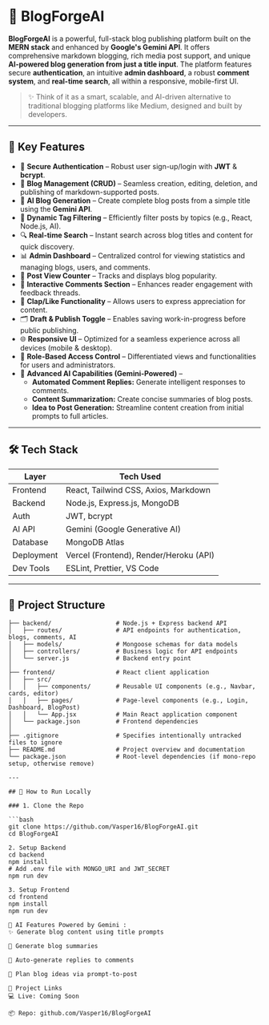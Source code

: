 # 🚀 BlogForgeAI

**BlogForgeAI** is a powerful, full-stack blog publishing platform built on the **MERN stack** and enhanced by **Google's Gemini API**. It offers comprehensive markdown blogging, rich media post support, and unique **AI-powered blog generation from just a title input**. The platform features secure **authentication**, an intuitive **admin dashboard**, a robust **comment system**, and **real-time search**, all within a responsive, mobile-first UI.

> ✨ Think of it as a smart, scalable, and AI-driven alternative to traditional blogging platforms like Medium, designed and built by developers.

---

## 🧠 Key Features

* 🔐 **Secure Authentication** – Robust user sign-up/login with **JWT** & **bcrypt**.
* 📝 **Blog Management (CRUD)** – Seamless creation, editing, deletion, and publishing of markdown-supported posts.
* 🧠 **AI Blog Generation** – Create complete blog posts from a simple title using the **Gemini API**.
* 🧲 **Dynamic Tag Filtering** – Efficiently filter posts by topics (e.g., React, Node.js, AI).
* 🔍 **Real-time Search** – Instant search across blog titles and content for quick discovery.
* 📊 **Admin Dashboard** – Centralized control for viewing statistics and managing blogs, users, and comments.
* 👀 **Post View Counter** – Tracks and displays blog popularity.
* 💬 **Interactive Comments Section** – Enhances reader engagement with feedback threads.
* 👏 **Clap/Like Functionality** – Allows users to express appreciation for content.
* 🗂 **Draft & Publish Toggle** – Enables saving work-in-progress before public publishing.
* 🌐 **Responsive UI** – Optimized for a seamless experience across all devices (mobile & desktop).
* 🔑 **Role-Based Access Control** – Differentiated views and functionalities for users and administrators.
* 🤖 **Advanced AI Capabilities (Gemini-Powered)** –
    * **Automated Comment Replies:** Generate intelligent responses to comments.
    * **Content Summarization:** Create concise summaries of blog posts.
    * **Idea to Post Generation:** Streamline content creation from initial prompts to full articles.

---

## 🛠️ Tech Stack

| Layer       | Tech Used                                |
|-------------|------------------------------------------|
| Frontend    | React, Tailwind CSS, Axios, Markdown     |
| Backend     | Node.js, Express.js, MongoDB             |
| Auth        | JWT, bcrypt                              |
| AI API      | Gemini (Google Generative AI)            |
| Database    | MongoDB Atlas                            |
| Deployment  | Vercel (Frontend), Render/Heroku (API)   |
| Dev Tools   | ESLint, Prettier, VS Code                |

---

## 📁 Project Structure

```BlogForgeAI/
├── backend/                  # Node.js + Express backend API
│   ├── routes/               # API endpoints for authentication, blogs, comments, AI
│   ├── models/               # Mongoose schemas for data models
│   ├── controllers/          # Business logic for API endpoints
│   └── server.js             # Backend entry point
│
├── frontend/                 # React client application
│   ├── src/
│   │   ├── components/       # Reusable UI components (e.g., Navbar, cards, editor)
│   │   ├── pages/            # Page-level components (e.g., Login, Dashboard, BlogPost)
│   │   └── App.jsx           # Main React application component
│   └── package.json          # Frontend dependencies
│
├── .gitignore                # Specifies intentionally untracked files to ignore
├── README.md                 # Project overview and documentation
└── package.json              # Root-level dependencies (if mono-repo setup, otherwise remove)

---

## 🧪 How to Run Locally

### 1. Clone the Repo

```bash
git clone https://github.com/Vasper16/BlogForgeAI.git
cd BlogForgeAI

2. Setup Backend
cd backend
npm install
# Add .env file with MONGO_URI and JWT_SECRET
npm run dev

3. Setup Frontend
cd frontend
npm install
npm run dev

📌 AI Features Powered by Gemini : 
✨ Generate blog content using title prompts

🧠 Generate blog summaries

💬 Auto-generate replies to comments

🧠 Plan blog ideas via prompt-to-post

🔗 Project Links
💻 Live: Coming Soon

📦 Repo: github.com/Vasper16/BlogForgeAI



